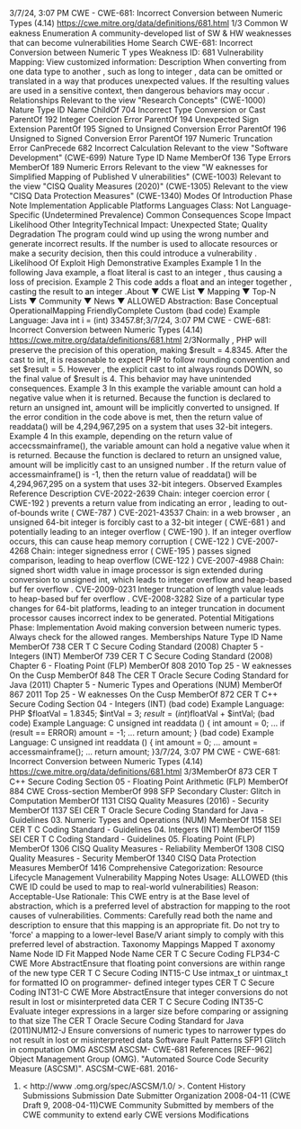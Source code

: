 3/7/24, 3:07 PM CWE - CWE-681: Incorrect Conversion between Numeric Types (4.14)
https://cwe.mitre.org/data/deﬁnitions/681.html 1/3
Common W eakness Enumeration
A community-developed list of SW & HW weaknesses that can become
vulnerabilities
Home Search
CWE-681: Incorrect Conversion between Numeric T ypes
Weakness ID: 681
Vulnerability Mapping: 
View customized information:
 Description
When converting from one data type to another , such as long to integer , data can be omitted or translated in a way that produces
unexpected values. If the resulting values are used in a sensitive context, then dangerous behaviors may occur .
 Relationships
 Relevant to the view "Research Concepts" (CWE-1000)
Nature Type ID Name
ChildOf 704 Incorrect Type Conversion or Cast
ParentOf 192 Integer Coercion Error
ParentOf 194 Unexpected Sign Extension
ParentOf 195 Signed to Unsigned Conversion Error
ParentOf 196 Unsigned to Signed Conversion Error
ParentOf 197 Numeric Truncation Error
CanPrecede 682 Incorrect Calculation
 Relevant to the view "Software Development" (CWE-699)
Nature Type ID Name
MemberOf 136 Type Errors
MemberOf 189 Numeric Errors
 Relevant to the view "W eaknesses for Simplified Mapping of Published V ulnerabilities" (CWE-1003)
 Relevant to the view "CISQ Quality Measures (2020)" (CWE-1305)
 Relevant to the view "CISQ Data Protection Measures" (CWE-1340)
 Modes Of Introduction
Phase Note
Implementation
 Applicable Platforms
Languages
Class: Not Language-Specific (Undetermined Prevalence)
 Common Consequences
Scope Impact Likelihood
Other
IntegrityTechnical Impact: Unexpected State; Quality Degradation
The program could wind up using the wrong number and generate incorrect results. If the number is used
to allocate resources or make a security decision, then this could introduce a vulnerability .
 Likelihood Of Exploit
High
 Demonstrative Examples
Example 1
In the following Java example, a float literal is cast to an integer , thus causing a loss of precision.
Example 2
This code adds a float and an integer together , casting the result to an integer .About ▼ CWE List ▼ Mapping ▼ Top-N Lists ▼ Community ▼ News ▼
ALLOWED
Abstraction: Base
Conceptual OperationalMapping
FriendlyComplete Custom
(bad code) Example Language: Java 
int i = (int) 33457.8f;3/7/24, 3:07 PM CWE - CWE-681: Incorrect Conversion between Numeric Types (4.14)
https://cwe.mitre.org/data/deﬁnitions/681.html 2/3Normally , PHP will preserve the precision of this operation, making $result = 4.8345. After the cast to int, it is reasonable to expect
PHP to follow rounding convention and set $result = 5. However , the explicit cast to int always rounds DOWN, so the final value of
$result is 4. This behavior may have unintended consequences.
Example 3
In this example the variable amount can hold a negative value when it is returned. Because the function is declared to return an
unsigned int, amount will be implicitly converted to unsigned.
If the error condition in the code above is met, then the return value of readdata() will be 4,294,967,295 on a system that uses 32-bit
integers.
Example 4
In this example, depending on the return value of accecssmainframe(), the variable amount can hold a negative value when it is
returned. Because the function is declared to return an unsigned value, amount will be implicitly cast to an unsigned number .
If the return value of accessmainframe() is -1, then the return value of readdata() will be 4,294,967,295 on a system that uses 32-bit
integers.
 Observed Examples
Reference Description
CVE-2022-2639 Chain: integer coercion error ( CWE-192 ) prevents a return value from indicating an error , leading to
out-of-bounds write ( CWE-787 )
CVE-2021-43537 Chain: in a web browser , an unsigned 64-bit integer is forcibly cast to a 32-bit integer ( CWE-681 ) and
potentially leading to an integer overflow ( CWE-190 ). If an integer overflow occurs, this can cause heap
memory corruption ( CWE-122 )
CVE-2007-4268 Chain: integer signedness error ( CWE-195 ) passes signed comparison, leading to heap overflow
(CWE-122 )
CVE-2007-4988 Chain: signed short width value in image processor is sign extended during conversion to unsigned int,
which leads to integer overflow and heap-based buf fer overflow .
CVE-2009-0231 Integer truncation of length value leads to heap-based buf fer overflow .
CVE-2008-3282 Size of a particular type changes for 64-bit platforms, leading to an integer truncation in document
processor causes incorrect index to be generated.
 Potential Mitigations
Phase: Implementation
Avoid making conversion between numeric types. Always check for the allowed ranges.
 Memberships
Nature Type ID Name
MemberOf 738 CER T C Secure Coding Standard (2008) Chapter 5 - Integers (INT)
MemberOf 739 CER T C Secure Coding Standard (2008) Chapter 6 - Floating Point (FLP)
MemberOf 808 2010 Top 25 - W eaknesses On the Cusp
MemberOf 848 The CER T Oracle Secure Coding Standard for Java (2011) Chapter 5 - Numeric Types and
Operations (NUM)
MemberOf 867 2011 Top 25 - W eaknesses On the Cusp
MemberOf 872 CER T C++ Secure Coding Section 04 - Integers (INT)
(bad code) Example Language: PHP 
$floatVal = 1.8345;
$intVal = 3;
$result = (int)$floatVal + $intVal;
(bad code) Example Language: C 
unsigned int readdata () {
int amount = 0;
...
if (result == ERROR)
amount = -1;
...
return amount;
}
(bad code) Example Language: C 
unsigned int readdata () {
int amount = 0;
...
amount = accessmainframe();
...
return amount;
}3/7/24, 3:07 PM CWE - CWE-681: Incorrect Conversion between Numeric Types (4.14)
https://cwe.mitre.org/data/deﬁnitions/681.html 3/3MemberOf 873 CER T C++ Secure Coding Section 05 - Floating Point Arithmetic (FLP)
MemberOf 884 CWE Cross-section
MemberOf 998 SFP Secondary Cluster: Glitch in Computation
MemberOf 1131 CISQ Quality Measures (2016) - Security
MemberOf 1137 SEI CER T Oracle Secure Coding Standard for Java - Guidelines 03. Numeric Types and
Operations (NUM)
MemberOf 1158 SEI CER T C Coding Standard - Guidelines 04. Integers (INT)
MemberOf 1159 SEI CER T C Coding Standard - Guidelines 05. Floating Point (FLP)
MemberOf 1306 CISQ Quality Measures - Reliability
MemberOf 1308 CISQ Quality Measures - Security
MemberOf 1340 CISQ Data Protection Measures
MemberOf 1416 Comprehensive Categorization: Resource Lifecycle Management
 Vulnerability Mapping Notes
Usage: ALLOWED (this CWE ID could be used to map to real-world vulnerabilities)
Reason: Acceptable-Use
Rationale:
This CWE entry is at the Base level of abstraction, which is a preferred level of abstraction for mapping to the root causes of
vulnerabilities.
Comments:
Carefully read both the name and description to ensure that this mapping is an appropriate fit. Do not try to 'force' a mapping to a
lower-level Base/V ariant simply to comply with this preferred level of abstraction.
 Taxonomy Mappings
Mapped T axonomy Name Node ID Fit Mapped Node Name
CER T C Secure Coding FLP34-C CWE More
AbstractEnsure that floating point conversions are within range of the
new type
CER T C Secure Coding INT15-C Use intmax\_t or uintmax\_t for formatted IO on programmer-
defined integer types
CER T C Secure Coding INT31-C CWE More
AbstractEnsure that integer conversions do not result in lost or
misinterpreted data
CER T C Secure Coding INT35-C Evaluate integer expressions in a larger size before comparing
or assigning to that size
The CER T Oracle Secure
Coding Standard for Java
(2011)NUM12-J Ensure conversions of numeric types to narrower types do not
result in lost or misinterpreted data
Software Fault Patterns SFP1 Glitch in computation
OMG ASCSM ASCSM-
CWE-681
 References
[REF-962] Object Management Group (OMG). "Automated Source Code Security Measure (ASCSM)". ASCSM-CWE-681. 2016-
01. < http://www .omg.org/spec/ASCSM/1.0/ >.
 Content History
 Submissions
Submission Date Submitter Organization
2008-04-11
(CWE Draft 9, 2008-04-11)CWE Community
Submitted by members of the CWE community to extend early CWE versions
 Modifications
